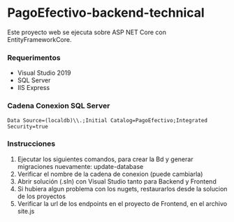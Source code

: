# PagoEfectivo-backend-technical
Este proyecto web se ejecuta sobre ASP NET Core con EntityFrameworkCore.

### Requerimentos ###
- Visual Studio 2019
- SQL Server
- IIS Express

### Cadena Conexion SQL Server ###

```
Data Source=(localdb)\\.;Initial Catalog=PagoEfectivo;Integrated Security=true
```

### Instrucciones ###

1. Ejecutar los siguientes comandos, para crear la Bd y generar migraciones nuevamente:
	update-database
2. Verificar el nombre de la cadena de conexion (puede cambiarla)	
3. Abrir solución (.sln) con Visual Studio tanto para Backend y Frontend
4. Si hubiera algun problema con los nugets, restaurarlos desde la solucion de los proyectos
5. Verificar la url de los endpoints en el proyecto de Frontend, en el archivo site.js
